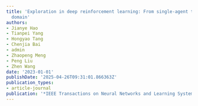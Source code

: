 ```yaml
---
title: 'Exploration in deep reinforcement learning: From single-agent to multiagent
  domain'
authors:
- Jianye Hao
- Tianpei Yang
- Hongyao Tang
- Chenjia Bai
- admin
- Zhaopeng Meng
- Peng Liu
- Zhen Wang
date: '2023-01-01'
publishDate: '2025-04-26T09:31:01.866363Z'
publication_types:
- article-journal
publication: '*IEEE Transactions on Neural Networks and Learning Systems*'
---
```

